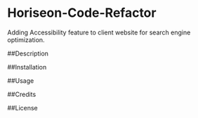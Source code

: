 # Horiseon-Code-Refactor
Adding Accessibility feature to client website for search engine optimization. 

##Description


##Installation


##Usage


##Credits


##License



